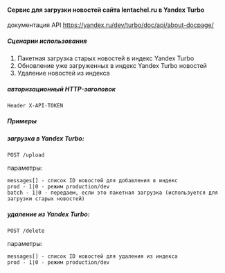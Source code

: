 #### Сервис для загрузки новостей сайта lentachel.ru в Yandex Turbo

документация API https://yandex.ru/dev/turbo/doc/api/about-docpage/

##### Сценарии использования
1. Пакетная загрузка старых новостей в индекс Yandex Turbo
2. Обновление уже загруженных в индекс Yandex Turbo новостей
3. Удаление новостей из индекса


##### авторизационный HTTP-заголовок
```http request
Header X-API-TOKEN
```

##### Примеры
##### загрузка в Yandex Turbo:
```http request
POST /upload
```

параметры:
```text
messages[] - список ID новостей для добавления в индекс
prod - 1|0 - режим production/dev
batch - 1|0 - передаем, если это пакетная загрузка (используется для загрузки старых новостей)
```

##### удаление из Yandex Turbo:
```http request
POST /delete
```

параметры:
```text
messages[] - список ID новостей для удаления из индекса
prod - 1|0 - режим production/dev
```